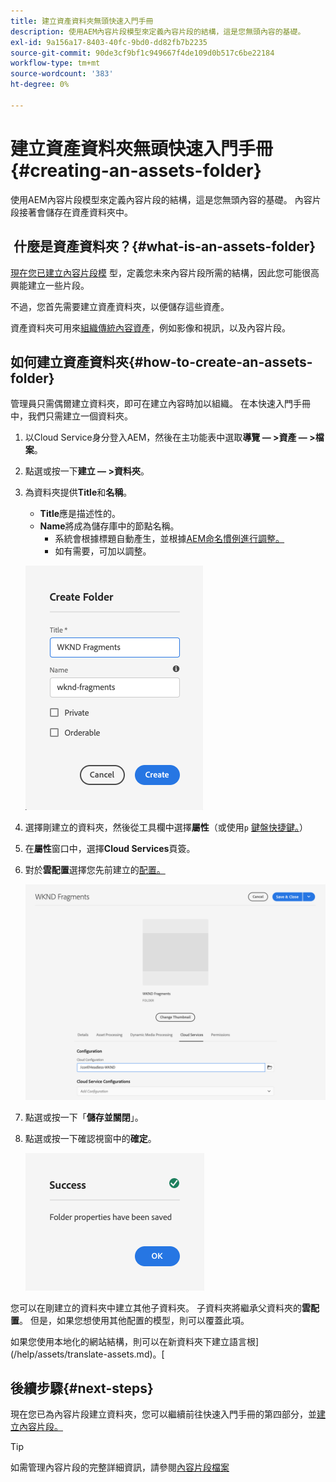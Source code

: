 ```yaml
---
title: 建立資產資料夾無頭快速入門手冊
description: 使用AEM內容片段模型來定義內容片段的結構，這是您無頭內容的基礎。
exl-id: 9a156a17-8403-40fc-9bd0-dd82fb7b2235
source-git-commit: 90de3cf9bf1c949667f4de109d0b517c6be22184
workflow-type: tm+mt
source-wordcount: '383'
ht-degree: 0%

---
```


# 建立資產資料夾無頭快速入門手冊{#creating-an-assets-folder}

使用AEM內容片段模型來定義內容片段的結構，這是您無頭內容的基礎。 內容片段接著會儲存在資產資料夾中。

##  什麼是資產資料夾？{#what-is-an-assets-folder}

[現在您已建立內容片段模](create-content-model.md) 型，定義您未來內容片段所需的結構，因此您可能很高興能建立一些片段。

不過，您首先需要建立資產資料夾，以便儲存這些資產。

資產資料夾可用來[組織傳統內容資產](/help/assets/manage-digital-assets.md)，例如影像和視訊，以及內容片段。

## 如何建立資產資料夾{#how-to-create-an-assets-folder}

管理員只需偶爾建立資料夾，即可在建立內容時加以組織。 在本快速入門手冊中，我們只需建立一個資料夾。

1. 以Cloud Service身分登入AEM，然後在主功能表中選取&#x200B;**導覽 — >資產 — >檔案**。
1. 點選或按一下&#x200B;**建立 — >資料夾**。
1. 為資料夾提供&#x200B;**Title**&#x200B;和&#x200B;**名稱**。
   * **Title**&#x200B;應是描述性的。
   * **Name**&#x200B;將成為儲存庫中的節點名稱。
      * 系統會根據標題自動產生，並根據[AEM命名慣例進行調整。](/help/implementing/developing/introduction/naming-conventions.md)
      * 如有需要，可加以調整。

   ![建立資料夾](../assets/assets-folder-create.png)
1. 選擇剛建立的資料夾，然後從工具欄中選擇&#x200B;**屬性**（或使用`p` [鍵盤快捷鍵。](/help/sites-cloud/authoring/getting-started/keyboard-shortcuts.md)）
1. 在&#x200B;**屬性**&#x200B;窗口中，選擇&#x200B;**Cloud Services**&#x200B;頁簽。
1. 對於&#x200B;**雲配置**&#x200B;選擇您先前建立的[配置。](create-configuration.md)

   ![設定資產資料夾](../assets/assets-folder-configure.png)
1. 點選或按一下「**儲存並關閉**」。
1. 點選或按一下確認視窗中的&#x200B;**確定**。

   ![確認窗口](../assets/assets-folder-confirmation.png)

您可以在剛建立的資料夾中建立其他子資料夾。 子資料夾將繼承父資料夾的&#x200B;**雲配置**。 但是，如果您想使用其他配置的模型，則可以覆蓋此項。

如果您使用本地化的網站結構，則可以在新資料夾下建立語言根](/help/assets/translate-assets.md)。[

## 後續步驟{#next-steps}

現在您已為內容片段建立資料夾，您可以繼續前往快速入門手冊的第四部分，並[建立內容片段。](create-content-fragment.md)

>[!TIP]
>
>如需管理內容片段的完整詳細資訊，請參閱[內容片段檔案](/help/assets/content-fragments/content-fragments.md)
